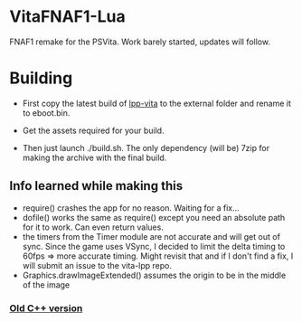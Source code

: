 # VitaFNAF1-Lua
FNAF1 remake for the PSVita. Work barely started, updates will follow.

# Building
- First copy the latest build of [lpp-vita](https://github.com/Rinnegatamante/lpp-vita) to the external folder and rename it to eboot.bin.

- Get the assets required for your build.

- Then just launch ./build.sh. The only dependency (will be) 7zip for making the archive with the final build.

## Info learned while making this
- require() crashes the app for no reason. Waiting for a fix...
- dofile() works the same as require() except you need an absolute path for it to work. Can even return values.
- the timers from the Timer module are not accurate and will get out of sync. Since the game uses VSync, I decided to limit the delta timing to 60fps => more accurate timing. Might revisit that and if I don't find a fix, I will submit an issue to the vita-lpp repo.
- Graphics.drawImageExtended() assumes the origin to be in the middle of the image

### [Old C++ version](https://github.com/ghostnear/VitaFNAF1)
